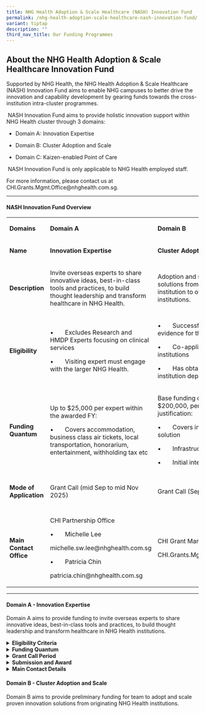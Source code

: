 ```yaml
---
title: NHG Health Adoption & Scale Healthcare (NASH) Innovation Fund
permalink: /nhg-health-adoption-scale-healthcare-nash-innovation-fund/
variant: tiptap
description: ""
third_nav_title: Our Funding Programmes
---
```

<h2>About the NHG Health Adoption &amp; Scale Healthcare Innovation Fund</h2>
<p>Supported by NHG Health, the NHG Health Adoption &amp; Scale Healthcare
(NASH) Innovation Fund aims to enable NHG campuses to better drive the
innovation and capability development by gearing funds towards the cross-institution
intra-cluster programmes.</p>
<p>&nbsp;NASH Innovation Fund aims to provide holistic innovation support
within NHG Health cluster through 3 domains:</p>
<ul data-tight="true" class="tight">
<li>
<p>Domain A: Innovation Expertise</p>
</li>
<li>
<p>Domain B: Cluster Adoption and Scale</p>
</li>
<li>
<p>Domain C: Kaizen-enabled Point of Care</p>
</li>
</ul>
<p>&nbsp;NASH Innovation Fund is only applicable to NHG Health employed staff.</p>
<p>For more information, please contact us at <a rel="noopener noreferrer nofollow" target="_blank">CHI.Grants.Mgmt.Office@nhghealth.com.sg</a>.</p>
<hr>
<h4><strong>NASH Innovation Fund Overview</strong></h4>
<table style="minWidth: 100px">
<colgroup>
<col>
<col>
<col>
<col>
</colgroup>
<tbody>
<tr>
<td rowspan="1" colspan="1">
<p><strong>Domains</strong>
</p>
</td>
<td rowspan="1" colspan="1">
<p><strong>Domain A</strong>
</p>
</td>
<td rowspan="1" colspan="1">
<p><strong>Domain B</strong>
</p>
</td>
<td rowspan="1" colspan="1">
<p><strong>Domain C1</strong>
</p>
</td>
</tr>
<tr>
<td rowspan="1" colspan="1">
<p><strong>Name</strong>
</p>
</td>
<td rowspan="1" colspan="1">
<p><strong>Innovation Expertise</strong>
</p>
</td>
<td rowspan="1" colspan="1">
<p><strong>Cluster Adoption and Scale</strong>
</p>
</td>
<td rowspan="1" colspan="1">
<p><strong>Kaizen-enabled Point of Care</strong>
</p>
</td>
</tr>
<tr>
<td rowspan="1" colspan="1">
<p><strong>Description</strong>
</p>
</td>
<td rowspan="1" colspan="1">
<p>Invite overseas experts to share innovative ideas, best-in-class tools
and practices, to build thought leadership and transform healthcare in
NHG Health.</p>
</td>
<td rowspan="1" colspan="1">
<p>Adoption and scale of proven innovation solutions from the originating
NHG institution to other adopting NHG institutions.</p>
</td>
<td rowspan="1" colspan="1">
<p>Support cluster-level prototyping CHILL and VirtCHILL projects</p>
</td>
</tr>
<tr>
<td rowspan="1" colspan="1">
<p><strong>Eligibility</strong>
</p>
</td>
<td rowspan="1" colspan="1">
<p>•&nbsp;&nbsp;&nbsp;&nbsp;&nbsp;&nbsp; Excludes Research and HMDP Experts
focusing on clinical services</p>
<p>•&nbsp;&nbsp;&nbsp;&nbsp;&nbsp;&nbsp; Visiting expert must engage with
the larger NHG Health.</p>
</td>
<td rowspan="1" colspan="1">
<p>•&nbsp;&nbsp;&nbsp;&nbsp;&nbsp;&nbsp; Successful POV solutions with evidence
for the potential to scale</p>
<p>•&nbsp;&nbsp;&nbsp;&nbsp;&nbsp;&nbsp; Co-application by at least two NHG
institutions</p>
<p><a rel="noopener noreferrer nofollow" target="_blank">•&nbsp;&nbsp;&nbsp;&nbsp;&nbsp;&nbsp; Has obtained interest for cross institution deployment</a>
</p>
</td>
<td rowspan="1" colspan="1">
<p>•&nbsp;&nbsp;&nbsp;&nbsp;&nbsp;&nbsp; Real world problem statement</p>
<p>•&nbsp;&nbsp;&nbsp;&nbsp;&nbsp;&nbsp; Team up by at least two NHG institutions</p>
</td>
</tr>
<tr>
<td rowspan="1" colspan="1">
<p><strong>Funding Quantum</strong>
</p>
</td>
<td rowspan="1" colspan="1">
<p>Up to $25,000 per expert within the awarded FY:</p>
<p>•&nbsp;&nbsp;&nbsp;&nbsp;&nbsp;&nbsp; Covers accommodation, business class
air tickets, local transportation, honorarium, entertainment, withholding
tax etc</p>
</td>
<td rowspan="1" colspan="1">
<p>Base funding of $100,000, but up to $200,000, per project over 12 months
with justification:</p>
<p>•&nbsp;&nbsp;&nbsp;&nbsp;&nbsp;&nbsp; Covers initial cost of purchase
of solution</p>
<p>•&nbsp;&nbsp;&nbsp;&nbsp;&nbsp;&nbsp; Infrastructure setup</p>
<p>•&nbsp;&nbsp;&nbsp;&nbsp;&nbsp;&nbsp; Initial integration with existing
system</p>
</td>
<td rowspan="1" colspan="1">
<p>Varies, range from $1,000 to $4,000 per project</p>
</td>
</tr>
<tr>
<td rowspan="1" colspan="1">
<p><strong>Mode of Application</strong>
</p>
</td>
<td rowspan="1" colspan="1">
<p>Grant Call (mid Sep to mid Nov 2025)</p>
</td>
<td rowspan="1" colspan="1">
<p>Grant Call (Sep to Oct 2025)</p>
</td>
<td rowspan="1" colspan="1">
<p>H</p>
<p>ackathon (Q3 FY2025)</p>
</td>
</tr>
<tr>
<td rowspan="1" colspan="1">
<p><strong>Main Contact Office</strong>
</p>
</td>
<td rowspan="1" colspan="1">
<p>CHI Partnership Office</p>
<p>•&nbsp;&nbsp;&nbsp;&nbsp;&nbsp;&nbsp; Michelle Lee</p>
<p><a rel="noopener noreferrer nofollow" target="_blank">michelle.sw.lee@nhghealth.com.sg</a>
</p>
<p>•&nbsp;&nbsp;&nbsp;&nbsp;&nbsp;&nbsp; Patricia Chin</p>
<p><a rel="noopener noreferrer nofollow" target="_blank">patricia.chin@nhghealth.com.sg</a>
</p>
</td>
<td rowspan="1" colspan="1">
<p>CHI Grant Management Office</p>
<p><a rel="noopener noreferrer nofollow" target="_blank">CHI.Grants.Mgmt.Office@nhghealth.com.sg</a>
</p>
</td>
<td rowspan="1" colspan="1">
<p>CHI Kaizen Office</p>
<p>•&nbsp;&nbsp;&nbsp;&nbsp;&nbsp;&nbsp; Camelia Soh</p>
<p><a rel="noopener noreferrer nofollow" target="_blank">camelia.soh@nhghealth.com.sg</a>
</p>
</td>
</tr>
</tbody>
</table>
<hr>
<h4><strong>Domain A - Innovation Expertise</strong></h4>
<p>Domain A aims to provide funding to invite overseas experts to share innovative
ideas, best-in-class tools and practices, to build thought leadership and
transform healthcare in NHG Health institutions.</p>
<details class="isomer-details">
<summary><strong>Eligibility Criteria</strong>
</summary>
<div data-type="detailsContent" class="isomer-details-content">
<p></p>
</div>
</details>
<details class="isomer-details">
<summary><strong>Funding Quantum</strong>
</summary>
<div data-type="detailsContent" class="isomer-details-content">
<p></p>
</div>
</details>
<details class="isomer-details">
<summary><strong>Grant Call Period</strong>
</summary>
<div data-type="detailsContent" class="isomer-details-content">
<p></p>
</div>
</details>
<details class="isomer-details">
<summary><strong>Submission and Award</strong>
</summary>
<div data-type="detailsContent" class="isomer-details-content">
<p></p>
</div>
</details>
<details class="isomer-details">
<summary><strong>Main Contact Details</strong>
</summary>
<div data-type="detailsContent" class="isomer-details-content">
<p></p>
</div>
</details>
<h4><strong>Domain B - Cluster Adoption and Scale</strong></h4>
<p>Domain B aims to provide preliminary funding for team to adopt and scale
proven innovation solutions from originating NHG Health institutions.</p>
<p></p>
<p></p>